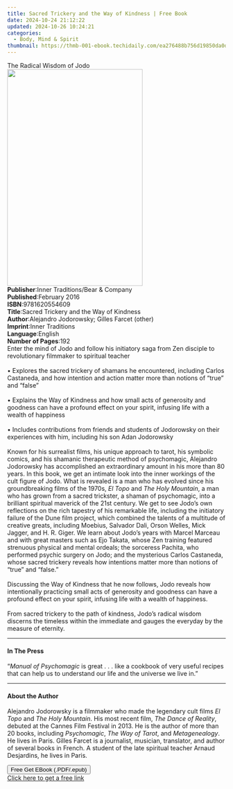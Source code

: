 ```yaml
---
title: Sacred Trickery and the Way of Kindness | Free Book
date: 2024-10-24 21:12:22
updated: 2024-10-26 10:24:21
categories:
  - Body, Mind & Spirit
thumbnail: https://thmb-001-ebook.techidaily.com/ea276488b756d19850da0d86b0ab95edd05d566497d4a2342f6d65596c3afabc.jpg
---
```

<main id="book-container">
  <div class="flex flex-col">
    <div class="book-brief flex-1 py-6 px-4 sm:p-6 md:py-10 md:px-8">
      <!-- brief-->
      <div class="book-brief-main">The Radical Wisdom of Jodo</div>
    </div>
    <div
      class="book-meta-info flex-1 grid gap-4 col-start-1 col-end-3 row-start-1 sm:mb-6 sm:grid-cols-4 lg:gap-6 lg:col-start-2 lg:row-end-6 lg:row-span-6 lg:mb-0"
    >
      <div
        class="book-meta-info-left place-content-center mt-4 p-4 text-sm leading-6 col-start-2 col-span-2 dark:text-slate-400"
      >
        <img
          class="w-full h-500 object-cover rounded-lg sm:h-255 sm:col-span-2 lg:col-span-full"
          src="https://img-001-ebook.techidaily.com/2cf857f4254cc6a295a0f68cf465c681a1b56f417c4a31a3c4f4cc41eeb99503.jpg"
          alt=""
          width="312"
          height="500"
        />
      </div>
      <div
        class="book-meta-info-right mt-2 col-start-1 row-start-2 col-span-3 self-center"
      >
        <!-- meta data  -->
        <div class="flex flex-col px-4 md:px-8">
          <div class="flex-1">
            <strong>Publisher</strong>:<span class="px-2"
              >Inner Traditions/Bear &amp; Company</span
            >
          </div>
          <div class="flex-1">
            <strong>Published</strong>:<span class="px-2">February 2016</span>
          </div>
          <div class="flex-1">
            <strong>ISBN</strong>:<span class="px-2">9781620554609</span>
          </div>
          <div class="flex-1">
            <strong>Title</strong>:<span class="px-2"
              >Sacred Trickery and the Way of Kindness</span
            >
          </div>
          <div class="flex-1">
            <strong>Author</strong>:<span class="px-2"
              >Alejandro Jodorowsky; Gilles Farcet (other)</span
            >
          </div>
          <div class="flex-1">
            <strong>Imprint</strong>:<span class="px-2">Inner Traditions</span>
          </div>
          <div class="flex-1">
            <strong>Language</strong>:<span class="px-2">English</span>
          </div>
          <div class="flex-1">
            <strong>Number of Pages</strong>:<span class="px-2">192</span>
          </div>
        </div>
      </div>
    </div>
    <div class="book-description flex-1 py-6 px-4 sm:p-6 md:py-10 md:px-8">
      <div class="book-description-main">
        <div accordion-content="" id="description">
          Enter the mind of Jodo and follow his initiatory saga from Zen
          disciple to revolutionary filmmaker to spiritual teacher<br /><br />•
          Explores the sacred trickery of shamans he encountered, including
          Carlos Castaneda, and how intention and action matter more than
          notions of “true” and “false”<br /><br />• Explains the Way of
          Kindness and how small acts of generosity and goodness can have a
          profound effect on your spirit, infusing life with a wealth of
          happiness<br /><br />• Includes contributions from friends and
          students of Jodorowsky on their experiences with him, including his
          son Adan Jodorowsky <br /><br />Known for his surrealist films, his
          unique approach to tarot, his symbolic comics, and his shamanic
          therapeutic method of psychomagic, Alejandro Jodorowsky has
          accomplished an extraordinary amount in his more than 80 years. In
          this book, we get an intimate look into the inner workings of the cult
          figure of Jodo. What is revealed is a man who has evolved since his
          groundbreaking films of the 1970s, <i>El Topo</i> and
          <i>The Holy Mountain</i>, a man who has grown from a sacred trickster,
          a shaman of psychomagic, into a brilliant spiritual maverick of the
          21st century. We get to see Jodo’s own reflections on the rich
          tapestry of his remarkable life, including the initiatory failure of
          the Dune film project, which combined the talents of a multitude of
          creative greats, including Moebius, Salvador Dali, Orson Welles, Mick
          Jagger, and H. R. Giger. We learn about Jodo’s years with Marcel
          Marceau and with great masters such as Ejo Takata, whose Zen training
          featured strenuous physical and mental ordeals; the sorceress Pachita,
          who performed psychic surgery on Jodo; and the mysterious Carlos
          Castaneda, whose sacred trickery reveals how intentions matter more
          than notions of “true” and “false.” <br /><br />Discussing the Way of
          Kindness that he now follows, Jodo reveals how intentionally
          practicing small acts of generosity and goodness can have a profound
          effect on your spirit, infusing life with a wealth of happiness.
          <br /><br />From sacred trickery to the path of kindness, Jodo’s
          radical wisdom discerns the timeless within the immediate and gauges
          the everyday by the measure of eternity.
        </div>
        <div class="accordion-fader"></div>
      </div>
    </div>
    <div class="book-excerpts flex-1 py-6 px-4 sm:p-6 md:py-10 md:px-8">
      <!-- excerpts-->
      <div class="book-excerpts-main">
        <hr />
        <h4 class="placeholder placeholder-heading">
          <span>In The Press</span>
        </h4>
        <p>
          “<i>Manual of Psychomagic</i> is great . . . like a cookbook of very
          useful recipes that can help us to understand our life and the
          universe we live in.”
        </p>
      </div>
    </div>
    <div class="book-about-author flex-1 py-6 px-4 sm:p-6 md:py-10 md:px-8">
      <!-- about author-->
      <div class="book-main-author-main">
        <hr />
        <h4 class="placeholder placeholder-heading">
          <span>About the Author</span>
        </h4>
        <p>
          Alejandro Jodorowsky is a filmmaker who made the legendary cult films
          <i>El Topo</i> and <i>The Holy Mountain</i>. His most recent film,
          <i>The Dance of Reality</i>, debuted at the Cannes Film Festival in
          2013. He is the author of more than 20 books, including
          <i>Psychomagic</i>, <i>The Way of Tarot</i>, and <i>Metagenealogy</i>.
          He lives in Paris. Gilles Farcet is a journalist, musician,
          translator, and author of several books in French. A student of the
          late spiritual teacher Arnaud Desjardins, he lives in Paris.
        </p>
      </div>
    </div>
    <div class="book-free-get flex-1 py-6 px-4 sm:p-6 md:py-10 md:px-8">
      <button
        id="btn-free-get"
        class="bg-blue-500 hover:bg-blue-700 text-white font-bold py-2 px-4 rounded"
      >
        Free Get EBook (.PDF/.epub)
      </button>
      <div id="countdown-display" class="px-2 text-lg mt-2"></div>
      <a
        id="free-link"
        class="hidden bg-blue-500 hover:bg-blue-700 text-white font-bold py-2 px-4 rounded"
        href="https://www.ebooks.com/en-us/book/95782270/sacred-trickery-and-the-way-of-kindness/alejandro-jodorowsky/"
        target="_blank"
        >Click here to get a free link</a
      >
    </div>
    <script>
      let countdownTime = 0;
      let countdownInterval = null;
      document
        .getElementById('btn-free-get')
        .addEventListener('click', startCountdown);
      function startCountdown() {
        countdownTime = new Date().getTime() + 60000 * 3;
        countdownInterval = setInterval(updateCountdown, 1000);
        document.getElementById('btn-free-get').disabled = true;
        document
          .getElementById('btn-free-get')
          .classList.add('bg-gray-500', 'cursor-not-allowed');
      }
      function updateCountdown() {
        let currentTime = new Date().getTime();
        let timeLeft = countdownTime - currentTime;
        let secondsLeft = Math.floor(timeLeft / 1000);
        document.getElementById('countdown-display').innerHTML =
          `Remaining time: ${secondsLeft} seconds.`;
        if (secondsLeft <= 0) {
          clearInterval(countdownInterval);
          document.getElementById('btn-free-get').classList.add('hidden');
          document.getElementById('free-link').classList.remove('hidden');
          document.getElementById('countdown-display').innerHTML = '';
        }
      }
    </script>
  </div>
</main>
